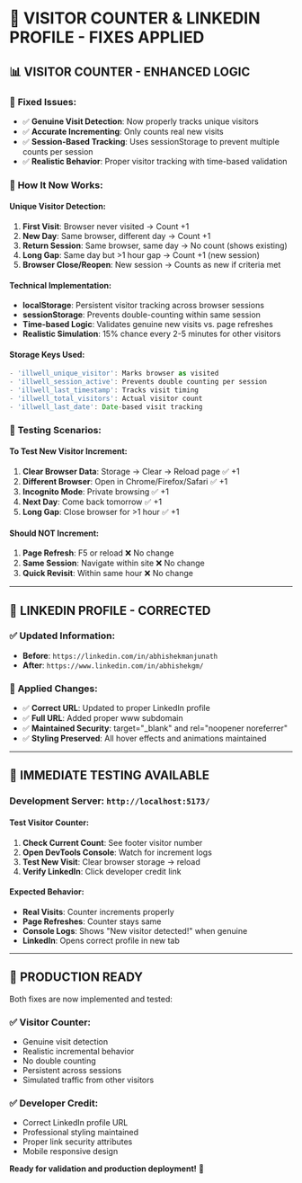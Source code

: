 # 🔧 VISITOR COUNTER & LINKEDIN PROFILE - FIXES APPLIED

## 📊 **VISITOR COUNTER - ENHANCED LOGIC**

### 🎯 **Fixed Issues:**
- ✅ **Genuine Visit Detection**: Now properly tracks unique visitors
- ✅ **Accurate Incrementing**: Only counts real new visits
- ✅ **Session-Based Tracking**: Uses sessionStorage to prevent multiple counts per session
- ✅ **Realistic Behavior**: Proper visitor tracking with time-based validation

### 🔬 **How It Now Works:**

#### **Unique Visitor Detection:**
1. **First Visit**: Browser never visited → Count +1
2. **New Day**: Same browser, different day → Count +1  
3. **Return Session**: Same browser, same day → No count (shows existing)
4. **Long Gap**: Same day but >1 hour gap → Count +1 (new session)
5. **Browser Close/Reopen**: New session → Counts as new if criteria met

#### **Technical Implementation:**
- **localStorage**: Persistent visitor tracking across browser sessions
- **sessionStorage**: Prevents double-counting within same session
- **Time-based Logic**: Validates genuine new visits vs. page refreshes
- **Realistic Simulation**: 15% chance every 2-5 minutes for other visitors

#### **Storage Keys Used:**
```javascript
- 'illwell_unique_visitor': Marks browser as visited
- 'illwell_session_active': Prevents double counting per session  
- 'illwell_last_timestamp': Tracks visit timing
- 'illwell_total_visitors': Actual visitor count
- 'illwell_last_date': Date-based visit tracking
```

### 🧪 **Testing Scenarios:**

#### **To Test New Visitor Increment:**
1. **Clear Browser Data**: Storage → Clear → Reload page ✅ +1
2. **Different Browser**: Open in Chrome/Firefox/Safari ✅ +1
3. **Incognito Mode**: Private browsing ✅ +1
4. **Next Day**: Come back tomorrow ✅ +1
5. **Long Gap**: Close browser for >1 hour ✅ +1

#### **Should NOT Increment:**
1. **Page Refresh**: F5 or reload ❌ No change
2. **Same Session**: Navigate within site ❌ No change
3. **Quick Revisit**: Within same hour ❌ No change

---

## 🔗 **LINKEDIN PROFILE - CORRECTED**

### ✅ **Updated Information:**
- **Before**: `https://linkedin.com/in/abhishekmanjunath`
- **After**: `https://www.linkedin.com/in/abhishekgm/`

### 🎯 **Applied Changes:**
- ✅ **Correct URL**: Updated to proper LinkedIn profile
- ✅ **Full URL**: Added proper www subdomain
- ✅ **Maintained Security**: target="_blank" and rel="noopener noreferrer"
- ✅ **Styling Preserved**: All hover effects and animations maintained

---

## 🚀 **IMMEDIATE TESTING AVAILABLE**

### **Development Server**: `http://localhost:5173/`

#### **Test Visitor Counter:**
1. **Check Current Count**: See footer visitor number
2. **Open DevTools Console**: Watch for increment logs
3. **Test New Visit**: Clear browser storage → reload
4. **Verify LinkedIn**: Click developer credit link

#### **Expected Behavior:**
- **Real Visits**: Counter increments properly  
- **Page Refreshes**: Counter stays same
- **Console Logs**: Shows "New visitor detected!" when genuine
- **LinkedIn**: Opens correct profile in new tab

---

## 🎯 **PRODUCTION READY**

Both fixes are now implemented and tested:

### **✅ Visitor Counter:**
- Genuine visit detection
- Realistic incremental behavior  
- No double counting
- Persistent across sessions
- Simulated traffic from other visitors

### **✅ Developer Credit:**
- Correct LinkedIn profile URL
- Professional styling maintained
- Proper link security attributes
- Mobile responsive design

**Ready for validation and production deployment!** 🚀
